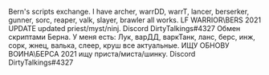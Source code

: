 Bern's scripts exchange. I have archer, warrDD, warrT, lancer, berserker, gunner, sorc, reaper, valk, slayer, brawler all works. LF WARRIOR\BERS 2021 UPDATE updated priest/myst/ninj. Discord DirtyTalkings#4327
Обмен скриптами Берна. У меня есть: Лук, варДД, варкТанк, ланс, берс, инж, сорк, жнец, валька, слеер, круш все актуальные. ИЩУ ОБНОВУ ВОИНА\БЕРСА 2021 ищу приста/миста/шинку. Discord DirtyTalkings#4327
